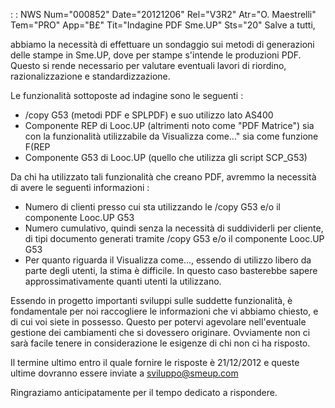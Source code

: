  :  : NWS Num="000852" Date="20121206" Rel="V3R2" Atr="O. Maestrelli" Tem="PRO" App="B£" Tit="Indagine PDF Sme.UP" Sts="20"
Salve a tutti,

abbiamo la necessità di effettuare un sondaggio sui metodi di generazioni delle stampe in Sme.UP, dove per stampe s'intende le produzioni PDF.
Questo si rende necessario per valutare eventuali lavori di riordino, razionalizzazione e standardizzazione.

Le funzionalità sottoposte ad indagine sono le seguenti : 
- /copy G53 (metodi PDF e SPLPDF) e suo utilizzo lato AS400
- Componente REP di Looc.UP (altrimenti noto come "PDF Matrice") sia con la funzionalità
utilizzabile da Visualizza come..." sia come funzione F(REP
- Componente G53 di Looc.UP (quello che utilizza gli script SCP_G53)

Da chi ha utilizzato tali funzionalità che creano PDF, avremmo la necessità di avere le seguenti informazioni : 
- Numero di clienti presso cui sta utilizzando le /copy G53 e/o il componente Looc.UP G53
- Numero cumulativo, quindi senza la necessità di suddividerli per cliente, di tipi documento
generati tramite /copy G53 e/o il componente Looc.UP G53
- Per quanto riguarda il Visualizza come..., essendo di utilizzo libero da parte degli utenti, la
stima è difficile. In questo caso basterebbe sapere approssimativamente quanti utenti la utilizzano.

Essendo in progetto importanti sviluppi sulle suddette funzionalità, è fondamentale per noi raccogliere le informazioni che vi abbiamo chiesto, e di cui voi siete in possesso. Questo per potervi agevolare nell'eventuale gestione dei cambiamenti che si dovessero originare. Ovviamente non
ci sarà facile tenere in considerazione le esigenze di chi non ci ha risposto.

Il termine ultimo entro il quale fornire le risposte è 21/12/2012 e queste ultime dovranno essere inviate a sviluppo@smeup.com

Ringraziamo anticipatamente per il tempo dedicato a rispondere.
